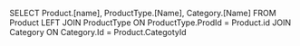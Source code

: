 SELECT Product.[name], ProductType.[Name], Category.[Name]  FROM Product
LEFT JOIN ProductType ON ProductType.ProdId = Product.id
JOIN Category ON Category.Id =  Product.CategotyId
